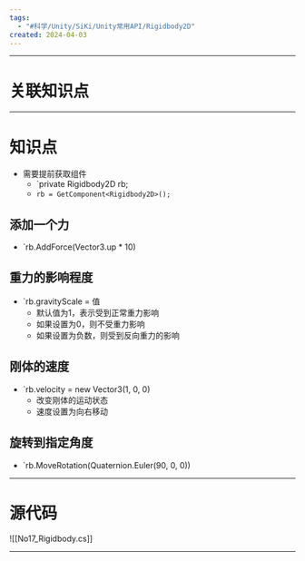 ```yaml
---
tags:
  - "#科学/Unity/SiKi/Unity常用API/Rigidbody2D"
created: 2024-04-03
---
```


---
# 关联知识点



---
# 知识点

- 需要提前获取组件
	- `private Rigidbody2D rb;
	- `rb = GetComponent<Rigidbody2D>();`
## 添加一个力

- `rb.AddForce(Vector3.up * 10)
## 重力的影响程度

- `rb.gravityScale = 值
	- 默认值为1，表示受到正常重力影响
	- 如果设置为0，则不受重力影响
	- 如果设置为负数，则受到反向重力的影响
## 刚体的速度

- `rb.velocity = new Vector3(1, 0, 0)
	- 改变刚体的运动状态
	- 速度设置为向右移动
## 旋转到指定角度

- `rb.MoveRotation(Quaternion.Euler(90, 0, 0))

---
# 源代码

![[No17_Rigidbody.cs]]

---